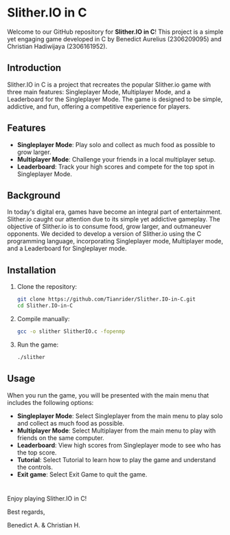 # Slither.IO in C

Welcome to our GitHub repository for **Slither.IO in C**! This project is a simple yet engaging game developed in C by Benedict Aurelius (2306209095) and Christian Hadiwijaya (2306161952).

## Introduction
Slither.IO in C is a project that recreates the popular Slither.io game with three main features: Singleplayer Mode, Multiplayer Mode, and a Leaderboard for the Singleplayer Mode. The game is designed to be simple, addictive, and fun, offering a competitive experience for players.

## Features
- **Singleplayer Mode**: Play solo and collect as much food as possible to grow larger.
- **Multiplayer Mode**: Challenge your friends in a local multiplayer setup.
- **Leaderboard**: Track your high scores and compete for the top spot in Singleplayer Mode.

## Background
In today's digital era, games have become an integral part of entertainment. Slither.io caught our attention due to its simple yet addictive gameplay. The objective of Slither.io is to consume food, grow larger, and outmaneuver opponents. We decided to develop a version of Slither.io using the C programming language, incorporating Singleplayer mode, Multiplayer mode, and a Leaderboard for Singleplayer mode.

## Installation
1. Clone the repository:
   
   ```bash
   git clone https://github.com/Tianrider/Slither.IO-in-C.git
   cd Slither.IO-in-C
   ```
2. Compile manually:

   ```bash
   gcc -o slither SlitherIO.c -fopenmp
   ```
3. Run the game:

   ```bash
   ./slither
   ```
   
## Usage
When you run the game, you will be presented with the main menu that includes the following options:
- **Singleplayer Mode**: Select Singleplayer from the main menu to play solo and collect as much food as possible.
- **Multiplayer Mode**: Select Multiplayer from the main menu to play with friends on the same computer.
- **Leaderboard**: View high scores from Singleplayer mode to see who has the top score.
- **Tutorial**: Select Tutorial to learn how to play the game and understand the controls.
- **Exit game**: Select Exit Game to quit the game.

#
Enjoy playing Slither.IO in C!

Best regards,

Benedict A. & Christian H.
